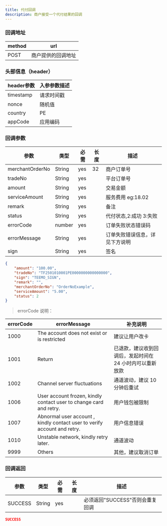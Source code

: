 ```yaml
---
title: 代付回调
description: 商户接受一个代付结果的回调
---
```


### 回调地址

| method | url                |
| ------ | ------------------ |
| POST   | 商户提供的回调地址 |

### 头部信息（header）

| header参数 | 入参参数描述 |
|----------|--------|
| timestamp | 请求时间戳  |
| nonce    | 随机值    |
| country  | PE     |
| appCode  | 应用编码   |

### 回调参数

| 参数            | 类型   | 必需 | 长度 | 描述                                          |
| --------------- | ------ | ---- | ---- |---------------------------------------------|
| merchantOrderNo | String | yes  | 32   | 商户订单号                                       |
| tradeNo         | String | yes  |      | 平台订单号                                       |
| amount          | String | yes  |      | 交易金额                                        |
| serviceAmount   | String | yes   |     | 服务费用  eg:18.02                              |
| remark          | String | yes  |      | 备注                                          |
| status          | String | yes  |      | 代付状态,2:成功 3:失败                              |
| errorCode       | number | yes  |      | 订单失败状态错误码                                   |
| errorMessage    | String | yes  |      | 订单失败错误信息，详见下方说明 |
| sign            | String | yes  |      | 签名                                          |

```json title=回调示例
{
    "amount": "100.00",
    "tradeNo": "TF2501010001PE0000000000000000",
    "sign": "TEEMO_SIGN",
    "remark": "",
    "merchantOrderNo": "OrderNoExample",
    "serviceAmount": "5.00",
    "status": 2
}
```

> errorCode 说明：

| errorCode | errorMessage                                | 补充说明                          |
| --------- | ------------------------------------------- |--------------------------------|
| 1000      | The account does not exist or is restricted | 建议让用户改卡                        |
| 1001      | Return                                      | 已退款，建议收到回调后，发起时间在 24 小时内可以重新放款 |
| 1002      | Channel server fluctuations                 | 通道波动，建议 10 分钟后重试               |
| 1006 | User account frozen, kindly contact user to change card and retry. | 用户钱包被限制                        |
| 1007 | Abnormal user account , kindly contact user to verify account and retry. | 用户信息错误                         |
| 1010 | Unstable network, kindly retry later. | 通道波动                           |
| 9999      | Others                                      | 其他，建议取消订单                      |

### 回调返回

| 参数    | 类型   | 必需 | 长度 | 描述                            |
| ------- | ------ | ---- | ---- | ------------------------------- |
| SUCCESS | String | yes  |      | 必须返回"SUCCESS"否则会重复回调 |

```json title=回调示例
SUCCESS
```
